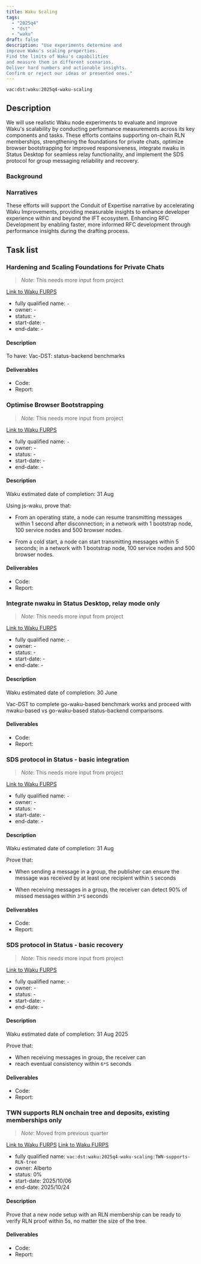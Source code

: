 ```yaml
---
title: Waku Scaling
tags:
  - "2025q4"
  - "dst"
  - "waku"
draft: false
description: "Use experiments determine and
improve Waku's scaling properties.
Find the limits of Waku's capabilities
and measure them in different scenarios.
Deliver hard numbers and actionable insights.
Confirm or reject our ideas or presented ones."
---
```


`vac:dst:waku:2025q4-waku-scaling`

## Description

We will use realistic Waku node experiments to evaluate
and improve Waku's scalability by conducting
performance measurements across its key components and tasks.
These efforts contains supporting on-chain RLN memberships,
strengthening the foundations for private chats, optimize 
browser bootstrapping for improved responsiveness, 
integrate nwaku in Status Desktop for seamless relay functionality,
and implement the SDS protocol for group messaging reliability and recovery.


### Background

### Narratives

These efforts will support the Conduit of Expertise narrative by
accelerating Waku Improvements,
providing measurable insights
to enhance developer experience
within and beyond the IFT ecosystem.
Enhancing RFC Development by enabling faster,
more informed RFC development
through performance insights during the drafting process.

## Task list


### Hardening and Scaling Foundations for Private Chats
> *Note*: This needs more input from project

[Link to Waku FURPS](https://github.com/waku-org/pm/blob/master/draft-roadmap/hardening_and_scaling_foundation_for_private_chat.md#hardening-and-scaling-foundations-for-private-chats)

* fully qualified name: `-`
* owner: -
* status: -
* start-date: -
* end-date: -

#### Description

To have: Vac-DST: status-backend benchmarks

#### Deliverables
- Code: 
- Report:


### Optimise Browser Bootstrapping
> *Note*: This needs more input from project

[Link to Waku FURPS](https://github.com/waku-org/pm/blob/master/draft-roadmap/improve_devex_api_twn_metrics_docs.md#optimise-browser-bootstrapping)

* fully qualified name: `-`
* owner: -
* status: -
* start-date: -
* end-date: -

#### Description
Waku estimated date of completion: 31 Aug

Using js-waku, prove that:
- From an operating state, a node can 
resume transmitting messages within 1 second 
after disconnection; in a network with 1 bootstrap node,
100 service nodes and 500 browser nodes.

- From a cold start, a node can start transmitting 
messages within 5 seconds; in a network with 1 bootstrap
node, 100 service nodes and 500 browser nodes.

#### Deliverables
- Code: 
- Report:



### Integrate nwaku in Status Desktop, relay mode only
> *Note*: This needs more input from project

[Link to Waku FURPS](https://github.com/waku-org/pm/blob/master/draft-roadmap/integrate_nwaku_in_status_desktop_relay_mode_only.md#integrate-nwaku-in-status-desktop-relay-mode-only)

* fully qualified name: `-`
* owner: -
* status: -
* start-date: -
* end-date: -

#### Description

Waku estimated date of completion: 30 June

Vac-DST to complete go-waku-based benchmark works and proceed with
nwaku-based vs go-waku-based status-backend comparisons.

#### Deliverables
- Code: 
- Report:


### SDS protocol in Status - basic integration

> *Note*: This needs more input from project

[Link to Waku FURPS](https://github.com/waku-org/pm/blob/master/draft-roadmap/introduce_e2e_reliability_in_status.md#sds-protocol-in-status---basic-integration)

* fully qualified name: `-`
* owner: -
* status: -
* start-date: -
* end-date: -

#### Description
Waku estimated date of completion: 31 Aug

Prove that:
- When sending a message in a group, the publisher
can ensure the message was received by at least one 
recipient within `S` seconds

- When receiving messages in a group, the receiver
can detect 90% of missed messages within `3*S` seconds


#### Deliverables
- Code:
- Report:



### SDS protocol in Status - basic recovery

> *Note*: This needs more input from project

[Link to Waku FURPS](https://github.com/waku-org/pm/blob/master/draft-roadmap/introduce_e2e_reliability_in_status.md#sds-protocol-in-status---basic-recovery)

* fully qualified name: `-`
* owner: -
* status: -
* start-date: -
* end-date: -

#### Description
Waku estimated date of completion: 31 Aug 2025

Prove that:
- When receiving messages in group, the receiver can 
- reach eventual consistency within `6*S` seconds

#### Deliverables
- Code:
- Report:


### TWN supports RLN onchain tree and deposits, existing memberships only
> *Note*: Moved from previous quarter

[Link to Waku FURPS](https://github.com/waku-org/pm/blob/master/draft-roadmap/deploy_rln_onchain_tree_on_l2_testnet.md#twn-supports-rln-onchain-tree-and-deposits-existing-memberships-only)
[Link to Waku FURPS](https://github.com/waku-org/pm/blob/master/draft-roadmap/rln_mainnet.md#twn-supports-rln-onchain-tree-and-deposits-existing-memberships-only)

* fully qualified name: `vac:dst:waku:2025q4-waku-scaling:TWN-supports-RLN-tree`
* owner: Alberto
* status: 0%
* start-date: 2025/10/06
* end-date: 2025/10/24

#### Description
Prove that a new node setup with an RLN membership can be ready
to verify RLN proof within 5s, no matter the size of the tree.

#### Deliverables
- Code: 
- Report:
